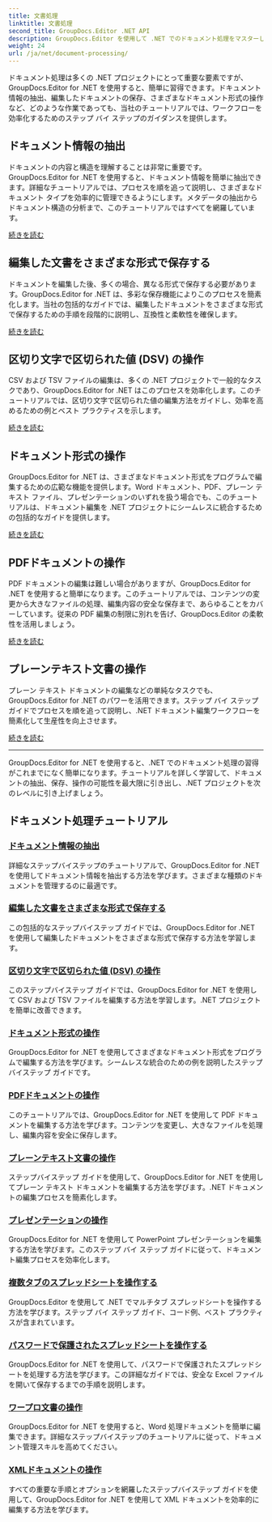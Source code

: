 ```yaml
---
title: 文書処理
linktitle: 文書処理
second_title: GroupDocs.Editor .NET API
description: GroupDocs.Editor を使用して .NET でのドキュメント処理をマスターします。情報を抽出し、さまざまな形式で保存し、さまざまな種類のドキュメントを簡単に操作する方法を学びます。
weight: 24
url: /ja/net/document-processing/
---
```


ドキュメント処理は多くの .NET プロジェクトにとって重要な要素ですが、GroupDocs.Editor for .NET を使用すると、簡単に習得できます。ドキュメント情報の抽出、編集したドキュメントの保存、さまざまなドキュメント形式の操作など、どのような作業であっても、当社のチュートリアルでは、ワークフローを効率化するためのステップ バイ ステップのガイダンスを提供します。

## ドキュメント情報の抽出

ドキュメントの内容と構造を理解することは非常に重要です。GroupDocs.Editor for .NET を使用すると、ドキュメント情報を簡単に抽出できます。詳細なチュートリアルでは、プロセスを順を追って説明し、さまざまなドキュメント タイプを効率的に管理できるようにします。メタデータの抽出からドキュメント構造の分析まで、このチュートリアルではすべてを網羅しています。

[続きを読む](./extract-document-info/)

## 編集した文書をさまざまな形式で保存する

ドキュメントを編集した後、多くの場合、異なる形式で保存する必要があります。GroupDocs.Editor for .NET は、多彩な保存機能によりこのプロセスを簡素化します。当社の包括的なガイドでは、編集したドキュメントをさまざまな形式で保存するための手順を段階的に説明し、互換性と柔軟性を確保します。

[続きを読む](./save-edited-document-various-formats/)

## 区切り文字で区切られた値 (DSV) の操作

CSV および TSV ファイルの編集は、多くの .NET プロジェクトで一般的なタスクであり、GroupDocs.Editor for .NET はこのプロセスを効率化します。このチュートリアルでは、区切り文字で区切られた値の編集方法をガイドし、効率を高めるための例とベスト プラクティスを示します。

[続きを読む](./work-dsv/)

## ドキュメント形式の操作

GroupDocs.Editor for .NET は、さまざまなドキュメント形式をプログラムで編集するための広範な機能を提供します。Word ドキュメント、PDF、プレーン テキスト ファイル、プレゼンテーションのいずれを扱う場合でも、このチュートリアルは、ドキュメント編集を .NET プロジェクトにシームレスに統合するための包括的なガイドを提供します。

[続きを読む](./work-document-formats/)

## PDFドキュメントの操作

PDF ドキュメントの編集は難しい場合がありますが、GroupDocs.Editor for .NET を使用すると簡単になります。このチュートリアルでは、コンテンツの変更から大きなファイルの処理、編集内容の安全な保存まで、あらゆることをカバーしています。従来の PDF 編集の制限に別れを告げ、GroupDocs.Editor の柔軟性を活用しましょう。

[続きを読む](./work-pdf-documents/)

## プレーンテキスト文書の操作

プレーン テキスト ドキュメントの編集などの単純なタスクでも、GroupDocs.Editor for .NET のパワーを活用できます。ステップ バイ ステップ ガイドでプロセスを順を追って説明し、.NET ドキュメント編集ワークフローを簡素化して生産性を向上させます。

[続きを読む](./work-plain-text-documents/)

---

GroupDocs.Editor for .NET を使用すると、.NET でのドキュメント処理の習得がこれまでになく簡単になります。チュートリアルを詳しく学習して、ドキュメントの抽出、保存、操作の可能性を最大限に引き出し、.NET プロジェクトを次のレベルに引き上げましょう。
## ドキュメント処理チュートリアル
### [ドキュメント情報の抽出](./extract-document-info/)
詳細なステップバイステップのチュートリアルで、GroupDocs.Editor for .NET を使用してドキュメント情報を抽出する方法を学びます。さまざまな種類のドキュメントを管理するのに最適です。
### [編集した文書をさまざまな形式で保存する](./save-edited-document-various-formats/)
この包括的なステップバイステップ ガイドでは、GroupDocs.Editor for .NET を使用して編集したドキュメントをさまざまな形式で保存する方法を学習します。
### [区切り文字で区切られた値 (DSV) の操作](./work-dsv/)
このステップバイステップ ガイドでは、GroupDocs.Editor for .NET を使用して CSV および TSV ファイルを編集する方法を学習します。.NET プロジェクトを簡単に改善できます。
### [ドキュメント形式の操作](./work-document-formats/)
GroupDocs.Editor for .NET を使用してさまざまなドキュメント形式をプログラムで編集する方法を学びます。シームレスな統合のための例を説明したステップバイステップ ガイドです。
### [PDFドキュメントの操作](./work-pdf-documents/)
このチュートリアルでは、GroupDocs.Editor for .NET を使用して PDF ドキュメントを編集する方法を学びます。コンテンツを変更し、大きなファイルを処理し、編集内容を安全に保存します。
### [プレーンテキスト文書の操作](./work-plain-text-documents/)
ステップバイステップ ガイドを使用して、GroupDocs.Editor for .NET を使用してプレーン テキスト ドキュメントを編集する方法を学びます。.NET ドキュメントの編集プロセスを簡素化します。
### [プレゼンテーションの操作](./work-presentations/)
GroupDocs.Editor for .NET を使用して PowerPoint プレゼンテーションを編集する方法を学びます。このステップ バイ ステップ ガイドに従って、ドキュメント編集プロセスを効率化します。
### [複数タブのスプレッドシートを操作する](./work-multi-tab-spreadsheets/)
GroupDocs.Editor を使用して .NET でマルチタブ スプレッドシートを操作する方法を学びます。ステップ バイ ステップ ガイド、コード例、ベスト プラクティスが含まれています。
### [パスワードで保護されたスプレッドシートを操作する](./work-password-protected-spreadsheets/)
GroupDocs.Editor for .NET を使用して、パスワードで保護されたスプレッドシートを処理する方法を学びます。この詳細なガイドでは、安全な Excel ファイルを開いて保存するまでの手順を説明します。
### [ワープロ文書の操作](./work-word-processing-documents/)
GroupDocs.Editor for .NET を使用すると、Word 処理ドキュメントを簡単に編集できます。詳細なステップバイステップのチュートリアルに従って、ドキュメント管理スキルを高めてください。
### [XMLドキュメントの操作](./work-xml-documents/)
すべての重要な手順とオプションを網羅したステップバイステップ ガイドを使用して、GroupDocs.Editor for .NET を使用して XML ドキュメントを効率的に編集する方法を学びます。